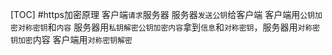 [TOC]
#https加密原理
客户端`请求`服务器
服务器`发送公钥`给客户端
客户端用`公钥加密对称密钥`和`内容`
服务器用`私钥解密公钥加密内容`拿到`信息`和`对称密钥`，服务器用`对称密钥加密`内容
客户端用`对称密钥解密`